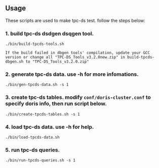 <!--
Licensed to the Apache Software Foundation (ASF) under one
or more contributor license agreements.  See the NOTICE file
distributed with this work for additional information
regarding copyright ownership.  The ASF licenses this file
to you under the Apache License, Version 2.0 (the
"License"); you may not use this file except in compliance
with the License.  You may obtain a copy of the License at

  http://www.apache.org/licenses/LICENSE-2.0

Unless required by applicable law or agreed to in writing,
software distributed under the License is distributed on an
"AS IS" BASIS, WITHOUT WARRANTIES OR CONDITIONS OF ANY
KIND, either express or implied.  See the License for the
specific language governing permissions and limitations
under the License.
-->

## Usage

These scripts are used to make tpc-ds test.
follow the steps below:

### 1. build tpc-ds dsdgen dsqgen tool.

    ./bin/build-tpcds-tools.sh

    If the build failed in dbgen tools' compilation, update your GCC version or change all "TPC-DS_Tools_v3.2.0new.zip" in build-tpcds-dbgen.sh to "TPC-DS_Tools_v3.2.0.zip"

### 2. generate tpc-ds data. use -h for more infomations.

    ./bin/gen-tpcds-data.sh -s 1

### 3. create tpc-ds tables. modify `conf/doris-cluster.conf` to specify doris info, then run script below.

    ./bin/create-tpcds-tables.sh -s 1

### 4. load tpc-ds data. use -h for help.

    ./bin/load-tpcds-data.sh

### 5. run tpc-ds queries.

    ./bin/run-tpcds-queries.sh -s 1

